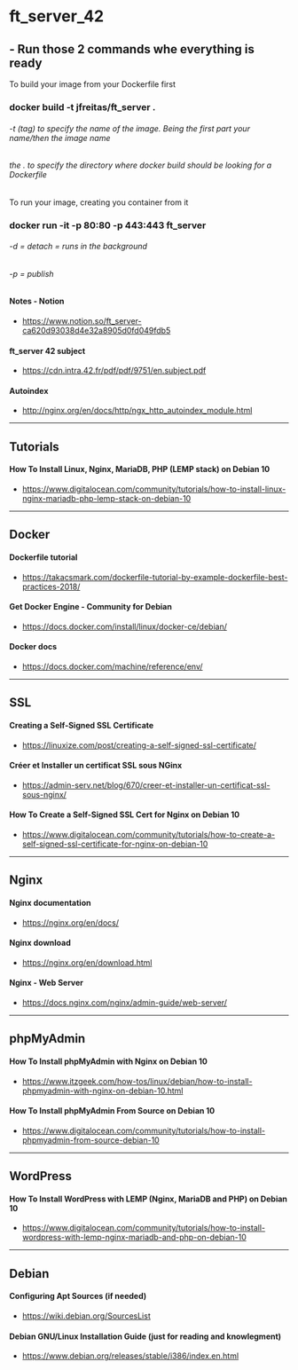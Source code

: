 # ft_server_42

## - Run those 2 commands whe everything is ready

To build your image from your Dockerfile first
### docker build -t jfreitas/ft_server .
###### -t (tag) to specify the name of the image. Being the first part your name/then the image name
###### the . to specify the directory where docker build should be looking for a Dockerfile

To run your image, creating you container from it
### docker run -it -p 80:80 -p 443:443 ft_server
###### -d = detach = runs in the background
###### -p = publish

#### Notes - Notion
- https://www.notion.so/ft_server-ca620d93038d4e32a8905d0fd049fdb5

#### ft_server 42 subject
- https://cdn.intra.42.fr/pdf/pdf/9751/en.subject.pdf

#### Autoindex
- http://nginx.org/en/docs/http/ngx_http_autoindex_module.html

----------------------------

## Tutorials 

#### How To Install Linux, Nginx, MariaDB, PHP (LEMP stack) on Debian 10
- https://www.digitalocean.com/community/tutorials/how-to-install-linux-nginx-mariadb-php-lemp-stack-on-debian-10

----------------------------

## Docker

#### Dockerfile tutorial
- https://takacsmark.com/dockerfile-tutorial-by-example-dockerfile-best-practices-2018/

#### Get Docker Engine - Community for Debian
- https://docs.docker.com/install/linux/docker-ce/debian/

#### Docker docs
- https://docs.docker.com/machine/reference/env/

----------------------------

## SSL

#### Creating a Self-Signed SSL Certificate
- https://linuxize.com/post/creating-a-self-signed-ssl-certificate/

#### Créer et Installer un certificat SSL sous NGinx
- https://admin-serv.net/blog/670/creer-et-installer-un-certificat-ssl-sous-nginx/

#### How To Create a Self-Signed SSL Cert for Nginx on Debian 10
- https://www.digitalocean.com/community/tutorials/how-to-create-a-self-signed-ssl-certificate-for-nginx-on-debian-10

----------------------------

## Nginx

#### Nginx documentation
- https://nginx.org/en/docs/

#### Nginx download
- https://nginx.org/en/download.html

#### Nginx - Web Server
- https://docs.nginx.com/nginx/admin-guide/web-server/

----------------------------

## phpMyAdmin

#### How To Install phpMyAdmin with Nginx on Debian 10
- https://www.itzgeek.com/how-tos/linux/debian/how-to-install-phpmyadmin-with-nginx-on-debian-10.html

#### How To Install phpMyAdmin From Source on Debian 10
- https://www.digitalocean.com/community/tutorials/how-to-install-phpmyadmin-from-source-debian-10

----------------------------

## WordPress

#### How To Install WordPress with LEMP (Nginx, MariaDB and PHP) on Debian 10
- https://www.digitalocean.com/community/tutorials/how-to-install-wordpress-with-lemp-nginx-mariadb-and-php-on-debian-10

----------------------------

## Debian

#### Configuring Apt Sources (if needed)
- https://wiki.debian.org/SourcesList

#### Debian GNU/Linux Installation Guide (just for reading and knowlegment)
- https://www.debian.org/releases/stable/i386/index.en.html

